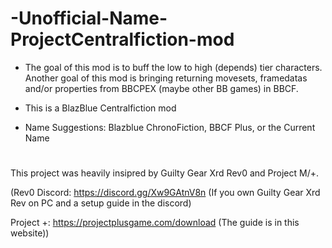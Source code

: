 # -Unofficial-Name-ProjectCentralfiction-mod
* The goal of this mod is to buff the low to high (depends) tier characters. Another goal of this mod is bringing returning movesets, framedatas and/or properties from BBCPEX (maybe other BB games) in BBCF.
* This is a BlazBlue Centralfiction mod

* Name Suggestions: Blazblue ChronoFiction, BBCF Plus, or the Current Name  

# 
This project was heavily insipred by Guilty Gear Xrd Rev0 and Project M/+.

(Rev0 Discord: https://discord.gg/Xw9GAtnV8n (If you own Guilty Gear Xrd Rev on PC and a setup guide in the discord)

Project +: https://projectplusgame.com/download (The guide is in this website))
#
